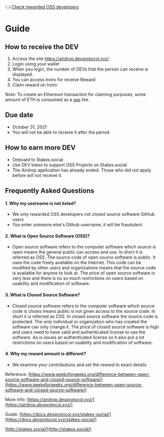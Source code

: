 👈 [Check rewarded OSS developers](https://dev-protocol.github.io/dev-airdrop/)

# Guide

## How to receive the DEV 
1. Access the site https://airdrop.devprotocol.xyz/
2. Login using your wallet
3. When you login, the number of DEVs that the person can receive is displayed.
4. You can access Iroiro for receive Reward
5. Claim reward on Iroiro

Note: To create an Ethereum transaction for claiming purposes, some amount of ETH is consumed as a [gas](https://ethereumprice.org/gas/) fee. 

## Due date
- October 31, 2021
- You will not be able to receive it after the period

## How to earn more DEV 
- Onboard to Stakes.social
- Use DEV token to support OSS Projects on Stakes.social
- The Airdrop application has already ended. Those who did not apply before will not receive it.

## Frequently Asked Questions
#### 1. Why my username is not listed?
- We only rewarded OSS developers not closed source software GitHub users
- You enter someone else's Github username, it will be fraudulent.

#### 2. What is Open Source Software (OSS)?
- Open source software refers to the computer software which source is open means the general public can access and use. In short it is referred as OSS. The source code of open source software is public. It uses the code freely available on the Internet. This code can be modified by other users and organizations means that the source code is available for anyone to look at. The price of open source software is very less and there is no so much restrictions on users based on usability and modification of software.

#### 3. What is Closed Source Software?
- Closed source software refers to the computer software which source code is closes means public is not given access to the source code. In short it is referred as CSS. In closed source software the source code is protected. The only individual or organization who has created the software can only change it. The price of closed source software is high and users need to have valid and authenticated license to use the software. As is issues an authenticated license so it also put a lot restrictions on users based on usability and modification of software.

#### 4. Why my reward amount is different?
- We examine your contributions and set the reward to exact details

Reference: [https://www.geeksforgeeks.org/difference-between-open-source-software-and-closed-source-software/](https://www.geeksforgeeks.org/difference-between-open-source-software-and-closed-source-software/)

More info: [https://airdrop.devprotocol.xyz/](https://airdrop.devprotocol.xyz/)

Guide: [https://docs.devprotocol.xyz/stakes-social/](https://docs.devprotocol.xyz/stakes-social/)

[http://stakes.social/](http://stakes.social/)
